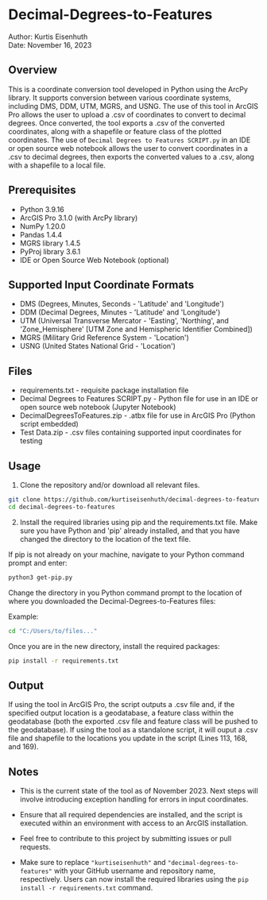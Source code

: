 # Decimal-Degrees-to-Features

Author: Kurtis Eisenhuth  
Date: November 16, 2023

## Overview

This is a coordinate conversion tool developed in Python using the ArcPy library. It supports conversion between various coordinate systems, including DMS, DDM, UTM, MGRS, and USNG. The use of this tool in ArcGIS Pro allows the user to upload a .csv of coordinates to convert to decimal degrees. Once converted, the tool exports a .csv of the converted coordinates, along with a shapefile or feature class of the plotted coordinates. The use of `Decimal Degrees to Features SCRIPT.py` in an IDE or open source web notebook allows the user to convert coordinates in a .csv to decimal degrees, then exports the converted values to a .csv, along with a shapefile to a local file.

## Prerequisites

- Python 3.9.16
- ArcGIS Pro 3.1.0 (with ArcPy library)
- NumPy 1.20.0
- Pandas 1.4.4
- MGRS library 1.4.5
- PyProj library 3.6.1
- IDE or Open Source Web Notebook (optional)

## Supported Input Coordinate Formats

- DMS (Degrees, Minutes, Seconds - 'Latitude' and 'Longitude')
- DDM (Decimal Degrees, Minutes - 'Latitude' and 'Longitude')
- UTM (Universal Transverse Mercator - 'Easting', 'Northing', and 'Zone_Hemisphere' [UTM Zone and Hemispheric Identifier Combined])
- MGRS (Military Grid Reference System - 'Location')
- USNG (United States National Grid - 'Location')

## Files
- requirements.txt - requisite package installation file
- Decimal Degrees to Features SCRIPT.py - Python file for use in an IDE or open source web notebook (Jupyter Notebook)
- DecimalDegreesToFeatures.zip - .atbx file for use in ArcGIS Pro (Python script embedded)
- Test Data.zip - .csv files containing supported input coordinates for testing

## Usage 

1. Clone the repository and/or download all relevant files.

```bash
git clone https://github.com/kurtiseisenhuth/decimal-degrees-to-features.git
cd decimal-degrees-to-features
```
 
2. Install the required libraries using pip and the requirements.txt file. Make sure you have Python and 'pip' already installed, and that you have changed the directory to the location of the text file.

If pip is not already on your machine, navigate to your Python command prompt and enter: 

```bash
python3 get-pip.py
```
Change the directory in you Python command prompt to the location of where you downloaded the Decimal-Degrees-to-Features files:

Example: 

```bash
cd "C:/Users/to/files..."
```

Once you are in the new directory, install the required packages: 

```bash
pip install -r requirements.txt
```

## Output
If using the tool in ArcGIS Pro, the script outputs a .csv file and, if the specified output location is a geodatabase, a feature class within the geodatabase (both the exported .csv file and feature class will be pushed to the geodatabase). If using the tool as a standalone script, it will ouput a .csv file and shapefile to the locations you update in the script (Lines 113, 168, and 169).

## Notes
- This is the current state of the tool as of November 2023. Next steps will involve introducing exception handling for errors in input coordinates.
 
- Ensure that all required dependencies are installed, and the script is executed within an environment with access to an ArcGIS installation.

- Feel free to contribute to this project by submitting issues or pull requests.

- Make sure to replace `"kurtiseisenhuth"` and `"decimal-degrees-to-features"` with your GitHub username and repository name, respectively. Users can now install the required libraries using the `pip install -r requirements.txt` command.




